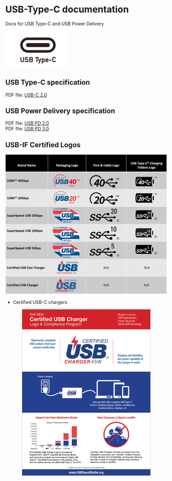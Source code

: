 # USB-Type-C documentation
Docs for USB Type-C and USB Power Delivery

<p align="left">
<img src="https://raw.githubusercontent.com/usb-c/USB-Type-C/main/pics/usb-c-logo.png" width="200"> 
</p>

## USB Type-C specification

PDF file: [USB-C 2.0](https://github.com/usb-c/USB-Type-C/blob/main/USB-C_Specification_Rev2.0/USB%20Type-C%20Spec%20R2.0%20-%20August%202019.pdf)  <br/>

## USB Power Delivery specification

PDF file: [USB PD 2.0](https://github.com/usb-c/USB-Type-C/blob/main/USB_Power_Delivery_specification_20201215/USB%20PD%20Rev2.0%20V1.3%2020171117/USB_PD_R2_0%20V1.3%20-%2020170112.pdf)  <br/>
PDF file: [USB PD 3.0](https://github.com/usb-c/USB-Type-C/blob/main/USB_Power_Delivery_specification_20201215/USB%20PD%20Rev3.0%20V2.0/USB_PD_R3_0%20V2.0%2020190829.pdf)  <br/>

## USB-IF Certified Logos

<p align="center">
<img src="https://raw.githubusercontent.com/usb-c/USB-Type-C/main/pics/USB-IF_Logos_Chart.jpg" width="700"> 
</p>

* Certified USB-C chargers
<p align="center">
<img src="https://raw.githubusercontent.com/usb-c/USB-Type-C/main/pics/Certified_USB_Charger_Logo_Certification_Program_Infographic.jpg" width="400"> 
</p>
